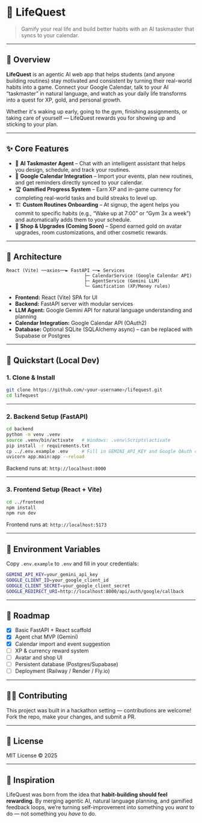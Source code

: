 # 🧬 LifeQuest

> Gamify your real life and build better habits with an AI taskmaster that syncs to your calendar.

---

## 🚀 Overview

**LifeQuest** is an agentic AI web app that helps students (and anyone building routines) stay motivated and consistent by turning their real-world habits into a game. Connect your Google Calendar, talk to your AI “taskmaster” in natural language, and watch as your daily life transforms into a quest for XP, gold, and personal growth.

Whether it's waking up early, going to the gym, finishing assignments, or taking care of yourself — LifeQuest rewards you for showing up and sticking to your plan.

---

## ✨ Core Features

- 🧠 **AI Taskmaster Agent** – Chat with an intelligent assistant that helps you design, schedule, and track your routines.
- 📅 **Google Calendar Integration** – Import your events, plan new routines, and get reminders directly synced to your calendar.
- 🏆 **Gamified Progress System** – Earn XP and in-game currency for completing real-world tasks and build streaks to level up.
- 🏗️ **Custom Routines Onboarding** – At signup, the agent helps you commit to specific habits (e.g., “Wake up at 7:00” or “Gym 3x a week”) and automatically adds them to your schedule.
- 🏪 **Shop & Upgrades (Coming Soon)** – Spend earned gold on avatar upgrades, room customizations, and other cosmetic rewards.

---

## 🧱 Architecture

```
React (Vite) ──axios──► FastAPI ──► Services
                             ├─ CalendarService (Google Calendar API)
                             ├─ AgentService (Gemini LLM)
                             └─ Gamification (XP/Money rules)
```

- **Frontend:** React (Vite) SPA for UI  
- **Backend:** FastAPI server with modular services  
- **LLM Agent:** Google Gemini API for natural language understanding and planning  
- **Calendar Integration:** Google Calendar API (OAuth2)  
- **Database:** Optional SQLite (SQLAlchemy async) – can be replaced with Supabase or Postgres

---

## 🧪 Quickstart (Local Dev)

### 1. Clone & Install

```bash
git clone https://github.com/<your-username>/lifequest.git
cd lifequest
```

---

### 2. Backend Setup (FastAPI)

```bash
cd backend
python -m venv .venv
source .venv/bin/activate   # Windows: .venv\Scripts\activate
pip install -r requirements.txt
cp ../.env.example .env     # Fill in GEMINI_API_KEY and Google OAuth credentials
uvicorn app.main:app --reload
```

Backend runs at: `http://localhost:8000`

---

### 3. Frontend Setup (React + Vite)

```bash
cd ../frontend
npm install
npm run dev
```

Frontend runs at: `http://localhost:5173`

---

## 🔑 Environment Variables

Copy `.env.example` to `.env` and fill in your credentials:

```bash
GEMINI_API_KEY=your_gemini_api_key
GOOGLE_CLIENT_ID=your_google_client_id
GOOGLE_CLIENT_SECRET=your_google_client_secret
GOOGLE_REDIRECT_URI=http://localhost:8000/api/auth/google/callback
```

---

## 🧭 Roadmap

- [x] Basic FastAPI + React scaffold  
- [x] Agent chat MVP (Gemini)  
- [x] Calendar import and event suggestion  
- [ ] XP & currency reward system  
- [ ] Avatar and shop UI  
- [ ] Persistent database (Postgres/Supabase)  
- [ ] Deployment (Railway / Render / Fly.io)

---

## 👩‍🚀 Contributing

This project was built in a hackathon setting — contributions are welcome! Fork the repo, make your changes, and submit a PR.

---

## 📜 License

MIT License © 2025

---

## 🏁 Inspiration

LifeQuest was born from the idea that **habit-building should feel rewarding**. By merging agentic AI, natural language planning, and gamified feedback loops, we’re turning self-improvement into something you *want* to do — not something you *have* to do.

